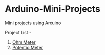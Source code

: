 # Arduino-Mini-Projects
Mini projects using Arduino

Project List - 
1. [Ohm Meter](https://github.com/RushilRawat/Arduino-Mini-Projects/tree/main/Ohm_Meter)
2. [Potentio Meter](https://github.com/RushilRawat/Arduino-Mini-Projects/tree/main/Potentio_Meter)
